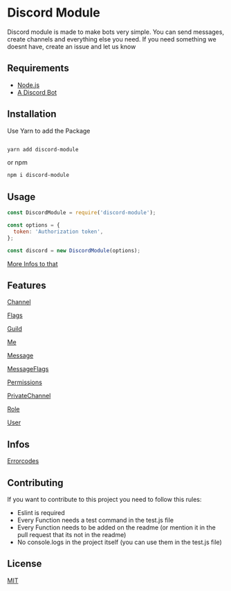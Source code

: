 # Discord Module

Discord module is made to make bots very simple. You can send messages, create channels and everything else you need. If you need something we doesnt have, create an issue and let us know

## Requirements

- [Node.js](https://nodejs.org)
- [A Discord Bot](https://discord.com/developers/applications)

## Installation

Use Yarn to add the Package

```bash

yarn add discord-module

```

or npm

```bash
npm i discord-module
```

## Usage

```javascript
const DiscordModule = require('discord-module');

const options = {
  token: 'Authorization token',
};

const discord = new DiscordModule(options);
```

[More Infos to that](.github/gettingstarted.md)

## Features

[Channel](./.github/channel.md)

[Flags](./.github/flags.md)

[Guild](./.github/guild.md)

[Me](./.github/me.md)

[Message](./.github/message.md)

[MessageFlags](./.github/messageflags.md)

[Permissions](./.github/permissions.md)

[PrivateChannel](./.github/privatechannel.md)

[Role](./.github/role.md)

[User](./.github/user.md)

## Infos

[Errorcodes](.github/errorcodes.md)

## Contributing

If you want to contribute to this project you need to follow this rules:

- Eslint is required
- Every Function needs a test command in the test.js file
- Every Function needs to be added on the readme (or mention it in the pull request that its not in the readme)
- No console.logs in the project itself (you can use them in the test.js file)

## License

[MIT](https://choosealicense.com/licenses/mit/)
